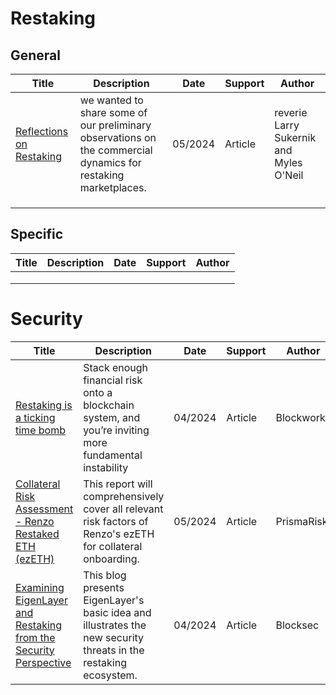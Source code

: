 # Restaking

## General

| Title                                                        | Description                                                  | Date    | Support | Author                                  |
| ------------------------------------------------------------ | ------------------------------------------------------------ | ------- | ------- | --------------------------------------- |
| [Reflections on Restaking](https://www.reverie.ooo/post/reflections-on-restaking) | we wanted to share some of our preliminary observations on the commercial dynamics for restaking marketplaces. | 05/2024 | Article | reverie Larry Sukernik and Myles O'Neil |
|                                                              |                                                              |         |         |                                         |
|                                                              |                                                              |         |         |                                         |
|                                                              |                                                              |         |         |                                         |

## Specific

| Title | Description | Date | Support | Author |
| ----- | ----------- | ---- | ------- | ------ |
|       |             |      |         |        |
|       |             |      |         |        |
|       |             |      |         |        |



# Security

| Title                                                        | Description                                                  | Date    | Support | Author     |
| ------------------------------------------------------------ | ------------------------------------------------------------ | ------- | ------- | ---------- |
| [Restaking is a ticking time bomb](https://x.com/LefterisJP/status/1778028217607024858?t=4CMrYEx8GC3k3JqgJVdmOA&s=35) | Stack enough financial risk onto a blockchain system, and you’re inviting more fundamental instability | 04/2024 | Article | Blockworks |
| [Collateral Risk Assessment - Renzo Restaked ETH (ezETH)](https://hackmd.io/@PrismaRisk/ezETH) | This report will comprehensively cover all relevant risk factors of Renzo's ezETH for collateral onboarding. | 05/2024 | Article | PrismaRisk |
| [Examining EigenLayer and Restaking from the Security Perspective](https://blocksec.com/blog/examining-eigenlayer-and-restaking-from-the-security-perspective) | This blog presents EigenLayer's basic idea and illustrates the new security threats in the restaking ecosystem. | 04/2024 | Article | Blocksec   |

